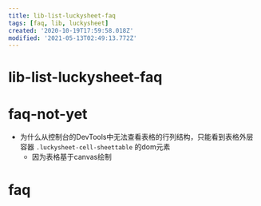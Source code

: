 ```yaml
---
title: lib-list-luckysheet-faq
tags: [faq, lib, luckysheet]
created: '2020-10-19T17:59:58.018Z'
modified: '2021-05-13T02:49:13.772Z'
---
```


# lib-list-luckysheet-faq

# faq-not-yet

- 为什么从控制台的DevTools中无法查看表格的行列结构，只能看到表格外层容器 `.luckysheet-cell-sheettable` 的dom元素
  - 因为表格基于canvas绘制

# faq
